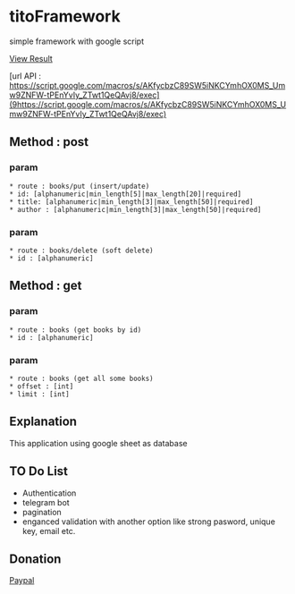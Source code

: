 # titoFramework
simple  framework with google script 

[View Result](https://docs.google.com/spreadsheets/d/1uYiE6KdjZLN_0nrVetTFUEGP_Pf5fiqAuinMhgUYaTY/edit?usp=sharing)

[url API : https://script.google.com/macros/s/AKfycbzC89SW5iNKCYmhOX0MS_Umw9ZNFW-tPEnYvIy_ZTwt1QeQAvj8/exec](9https://script.google.com/macros/s/AKfycbzC89SW5iNKCYmhOX0MS_Umw9ZNFW-tPEnYvIy_ZTwt1QeQAvj8/exec)
[](https://e-project-tech.com/e-project.ico)

## Method : post

  ### param 
    * route : books/put (insert/update)
    * id: [alphanumeric|min_length[5]|max_length[20]|required]
    * title: [alphanumeric|min_length[3]|max_length[50]|required]
    * author : [alphanumeric|min_length[3]|max_length[50]|required]
  
 ### param 
    * route : books/delete (soft delete)
    * id : [alphanumeric] 

## Method : get
  ### param 
    * route : books (get books by id)
    * id : [alphanumeric]
  ### param
    * route : books (get all some books)
    * offset : [int]
    * limit : [int]
    
## Explanation
This application using google sheet as database

## TO Do List
  * Authentication
  * telegram bot
  * pagination
  * enganced validation with another option like strong pasword, unique key, email etc.

## Donation
[Paypal](https://www.paypal.me/harjito)
